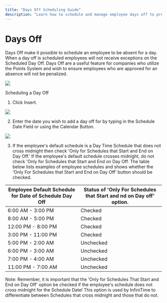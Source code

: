 ```yaml
---
title: "Days Off Scheduling Guide"
description: "Learn how to schedule and manage employee days off to prevent penalties and ensure accurate attendance tracking."
---
```


# Days Off

Days Off make it possible to schedule an
employee to be absent for a day. When a day off is scheduled employees
will not receive exceptions on the Scheduled Day Off. Days Off are a useful
feature for companies who utilize the Points System and wish to ensure
employees who are approved for an absence will not be penalized.

![](/img/CH5_DaysOffTab_2.gif)

Scheduling a Day Off

1. Click
   Insert.

![](/img/CH5_DaysOffTab.gif)

2. Enter
   the date you wish to add a day off for by typing in the Schedule Date
   Field or using the Calendar Button.

![](/img/CH5_DaysOffTab.gif)

3. If
   the employee's default schedule is a Day Time Schedule that does not
   cross midnight then check 'Only for Schedules that Start and End on
   Day Off.' If the employee's default schedule crosses midnight, do
   not check 'Only for Schedules that Start and End on Day Off. The table
   below lists examples of employee schedules and shows whether the 'Only
   For Schedules that Start and End on Day Off' button should be checked.

| Employee Default Schedule for Date of Schedule Day Off | Status of 'Only For Schedules that Start and nd on Day off' option. |
| ------------------------------------------------------ | ------------------------------------------------------------------- |
| 6:00 AM - 3:00 PM                                      | Checked                                                             |
| 8:00 AM - 5:00 PM                                      | Checked                                                             |
| 12:00 PM - 8:00 PM                                     | Checked                                                             |
| 3:00 PM - 11:00 PM                                     | Checked                                                             |
| 5:00 PM - 2:00 AM                                      | Unchecked                                                           |
| 6:00 PM - 3:00 AM                                      | Unchecked                                                           |
| 7:00 PM - 4:00 AM                                      | Unchecked                                                           |
| 11:00 PM - 7:00 AM                                     | Unchecked                                                           |

Note:
Remember, it is important that the 'Only for Schedules That Start and
End on Day Off' option be checked if the employee's schedule does not
cross midnight for the Schedule Date! This option is used by InfiniTime
to differentiate between Schedules that cross midnight and those that
do not.
